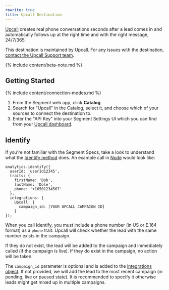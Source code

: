```yaml
---
rewrite: true
title: Upcall Destination
---
```


[Upcall](https://www.upcall.com/?utm_source=segmentio&utm_medium=docs&utm_campaign=partners) creates real phone conversations seconds after a lead comes in and automatically follows up at the right time and with the right message, 24/7/365.

This destination is maintained by Upcall. For any issues with the destination, [contact the Upcall Support team](mailto:success@upcall.com).


{% include content/beta-note.md %}


## Getting Started

{% include content/connection-modes.md %}

1. From the Segment web app, click **Catalog**.
2. Search for "Upcall" in the Catalog, select it, and choose which of your sources to connect the destination to.
3. Enter the "API Key" into your Segment Settings UI which you can find from your [Upcall dashboard](https://app2.upcall.com/company/settings/integrations/api).

## Identify

If you're not familiar with the Segment Specs, take a look to understand what the [Identify method](https://segment.com/docs/connections/spec/identify/) does. An example call in [Node](https://segment.com/docs/connections/sources/catalog/libraries/server/node/) would look like:
```
analytics.identify({
  userId: 'userId12345',
  traits: {
    firstName: 'Bob',
    lastName: 'Dole',
    phone: '+16501234567'
  },
  integrations: {
    Upcall: {
      campaign_id: [YOUR UPCALL CAMPAIGN ID]
    }
});
```

When you call Identify, you must include a phone number (in US or E.164 format) as a `phone` trait. Upcall will check whether the lead with the same number exists in the campaign.

If they do not exist, the lead will be added to the campaign and immediately called (if the campaign is live). If they do exist in the campaign, no action will be taken.

The `campaign_id` parameter is optional and is added to the [integrations object](https://segment.com/docs/connections/sources/catalog/libraries/server/node/#selecting-destinations). If not provided, we will add the lead to the most recent campaign (in pending, live or paused state). It is recommended to specify it otherwise leads might get mixed up in multiple campaigns.
